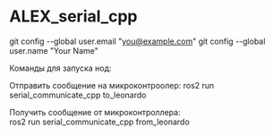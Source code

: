 # ALEX_serial_cpp
git config --global user.email "you@example.com"
git config --global user.name "Your Name"
  

Команды для запуска нод:

Отправить сообщение на микроконтроолер: 
ros2 run serial_communicate_cpp to_leonardo

Получить сообщение от микроконтроллера:  
ros2 run serial_communicate_cpp from_leonardo
